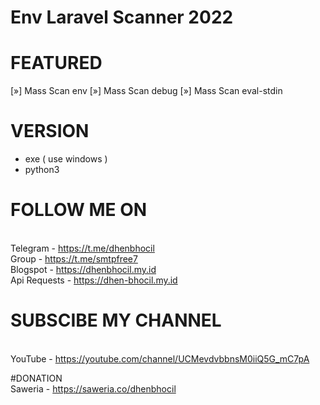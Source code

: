 # Env Laravel Scanner 2022

# FEATURED

[»] Mass Scan env
[»] Mass Scan debug
[»] Mass Scan eval-stdin

# VERSION 
* exe ( use windows )
* python3

# FOLLOW ME ON
<br/>Telegram - https://t.me/dhenbhocil
<br/>Group - https://t.me/smtpfree7
<br/>Blogspot - https://dhenbhocil.my.id
<br/>Api Requests - https://dhen-bhocil.my.id
 
# SUBSCIBE MY CHANNEL
<br/>YouTube - https://youtube.com/channel/UCMevdvbbnsM0iiQ5G_mC7pA

#DONATION
<br/> Saweria - https://saweria.co/dhenbhocil